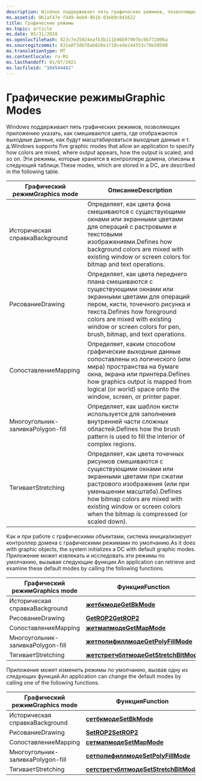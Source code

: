 ```yaml
---
description: Windows поддерживает пять графических режимов, позволяющих приложению указать, как смешиваются цвета, где отображаются выходные данные, как будут масштабироваться выходные данные и т. д. Эти режимы, которые хранятся в контроллере домена, описаны в следующей таблице.
ms.assetid: 061af47e-fd49-4eb4-9b1b-03eb9c841622
title: Графические режимы
ms.topic: article
ms.date: 05/31/2018
ms.openlocfilehash: 823c7e25024eafb3b111b96b97907bc9b772006a
ms.sourcegitcommit: 831e8f3db78ab820e1710cede244553c70e50500
ms.translationtype: MT
ms.contentlocale: ru-RU
ms.lasthandoff: 01/07/2021
ms.locfileid: "104544482"
---
```

# <a name="graphic-modes"></a><span data-ttu-id="41b1e-104">Графические режимы</span><span class="sxs-lookup"><span data-stu-id="41b1e-104">Graphic Modes</span></span>

<span data-ttu-id="41b1e-105">Windows поддерживает пять графических режимов, позволяющих приложению указать, как смешиваются цвета, где отображаются выходные данные, как будут масштабироваться выходные данные и т. д.</span><span class="sxs-lookup"><span data-stu-id="41b1e-105">Windows supports five graphic modes that allow an application to specify how colors are mixed, where output appears, how the output is scaled, and so on.</span></span> <span data-ttu-id="41b1e-106">Эти режимы, которые хранятся в контроллере домена, описаны в следующей таблице.</span><span class="sxs-lookup"><span data-stu-id="41b1e-106">These modes, which are stored in a DC, are described in the following table.</span></span>



| <span data-ttu-id="41b1e-107">Графический режим</span><span class="sxs-lookup"><span data-stu-id="41b1e-107">Graphics mode</span></span> | <span data-ttu-id="41b1e-108">Описание</span><span class="sxs-lookup"><span data-stu-id="41b1e-108">Description</span></span>                                                                                                                |
|---------------|----------------------------------------------------------------------------------------------------------------------------|
| <span data-ttu-id="41b1e-109">Историческая справка</span><span class="sxs-lookup"><span data-stu-id="41b1e-109">Background</span></span>    | <span data-ttu-id="41b1e-110">Определяет, как цвета фона смешиваются с существующими окнами или экранными цветами для операций с растровыми и текстовыми изображениями.</span><span class="sxs-lookup"><span data-stu-id="41b1e-110">Defines how background colors are mixed with existing window or screen colors for bitmap and text operations.</span></span>              |
| <span data-ttu-id="41b1e-111">Рисование</span><span class="sxs-lookup"><span data-stu-id="41b1e-111">Drawing</span></span>       | <span data-ttu-id="41b1e-112">Определяет, как цвета переднего плана смешиваются с существующими окнами или экранными цветами для операций пером, кисти, точечного рисунка и текста.</span><span class="sxs-lookup"><span data-stu-id="41b1e-112">Defines how foreground colors are mixed with existing window or screen colors for pen, brush, bitmap, and text operations.</span></span> |
| <span data-ttu-id="41b1e-113">Сопоставление</span><span class="sxs-lookup"><span data-stu-id="41b1e-113">Mapping</span></span>       | <span data-ttu-id="41b1e-114">Определяет, каким способом графические выходные данные сопоставлены из логического (или мира) пространства на бумаге окна, экрана или принтера.</span><span class="sxs-lookup"><span data-stu-id="41b1e-114">Defines how graphics output is mapped from logical (or world) space onto the window, screen, or printer paper.</span></span>             |
| <span data-ttu-id="41b1e-115">Многоугольник-заливка</span><span class="sxs-lookup"><span data-stu-id="41b1e-115">Polygon-fill</span></span>  | <span data-ttu-id="41b1e-116">Определяет, как шаблон кисти используется для заполнения внутренней части сложных областей.</span><span class="sxs-lookup"><span data-stu-id="41b1e-116">Defines how the brush pattern is used to fill the interior of complex regions.</span></span>                                             |
| <span data-ttu-id="41b1e-117">Тягивает</span><span class="sxs-lookup"><span data-stu-id="41b1e-117">Stretching</span></span>    | <span data-ttu-id="41b1e-118">Определяет, как цвета точечных рисунков смешиваются с существующими окнами или экранными цветами при сжатии растрового изображения (или при уменьшении масштаба).</span><span class="sxs-lookup"><span data-stu-id="41b1e-118">Defines how bitmap colors are mixed with existing window or screen colors when the bitmap is compressed (or scaled down).</span></span>  |



 

<span data-ttu-id="41b1e-119">Как и при работе с графическими объектами, система инициализирует контроллер домена с графическими режимами по умолчанию.</span><span class="sxs-lookup"><span data-stu-id="41b1e-119">As it does with graphic objects, the system initializes a DC with default graphic modes.</span></span> <span data-ttu-id="41b1e-120">Приложение может извлекать и исследовать эти режимы по умолчанию, вызывая следующие функции.</span><span class="sxs-lookup"><span data-stu-id="41b1e-120">An application can retrieve and examine these default modes by calling the following functions.</span></span>



| <span data-ttu-id="41b1e-121">Графический режим</span><span class="sxs-lookup"><span data-stu-id="41b1e-121">Graphics mode</span></span> | <span data-ttu-id="41b1e-122">Функция</span><span class="sxs-lookup"><span data-stu-id="41b1e-122">Function</span></span>                                       |
|---------------|------------------------------------------------|
| <span data-ttu-id="41b1e-123">Историческая справка</span><span class="sxs-lookup"><span data-stu-id="41b1e-123">Background</span></span>    | [<span data-ttu-id="41b1e-124">**жетбкмоде**</span><span class="sxs-lookup"><span data-stu-id="41b1e-124">**GetBkMode**</span></span>](/windows/desktop/api/Wingdi/nf-wingdi-getbkmode)                 |
| <span data-ttu-id="41b1e-125">Рисование</span><span class="sxs-lookup"><span data-stu-id="41b1e-125">Drawing</span></span>       | [<span data-ttu-id="41b1e-126">**GetROP2**</span><span class="sxs-lookup"><span data-stu-id="41b1e-126">**GetROP2**</span></span>](/windows/desktop/api/Wingdi/nf-wingdi-getrop2)                     |
| <span data-ttu-id="41b1e-127">Сопоставление</span><span class="sxs-lookup"><span data-stu-id="41b1e-127">Mapping</span></span>       | [<span data-ttu-id="41b1e-128">**жетмапмоде**</span><span class="sxs-lookup"><span data-stu-id="41b1e-128">**GetMapMode**</span></span>](/windows/desktop/api/Wingdi/nf-wingdi-getmapmode)               |
| <span data-ttu-id="41b1e-129">Многоугольник-заливка</span><span class="sxs-lookup"><span data-stu-id="41b1e-129">Polygon-fill</span></span>  | [<span data-ttu-id="41b1e-130">**жетполифиллмоде**</span><span class="sxs-lookup"><span data-stu-id="41b1e-130">**GetPolyFillMode**</span></span>](/windows/desktop/api/Wingdi/nf-wingdi-getpolyfillmode)     |
| <span data-ttu-id="41b1e-131">Тягивает</span><span class="sxs-lookup"><span data-stu-id="41b1e-131">Stretching</span></span>    | [<span data-ttu-id="41b1e-132">**жетстретчблтмоде**</span><span class="sxs-lookup"><span data-stu-id="41b1e-132">**GetStretchBltMode**</span></span>](/windows/desktop/api/Wingdi/nf-wingdi-getstretchbltmode) |



 

<span data-ttu-id="41b1e-133">Приложение может изменить режимы по умолчанию, вызвав одну из следующих функций.</span><span class="sxs-lookup"><span data-stu-id="41b1e-133">An application can change the default modes by calling one of the following functions.</span></span>



| <span data-ttu-id="41b1e-134">Графический режим</span><span class="sxs-lookup"><span data-stu-id="41b1e-134">Graphics mode</span></span> | <span data-ttu-id="41b1e-135">Функция</span><span class="sxs-lookup"><span data-stu-id="41b1e-135">Function</span></span>                                       |
|---------------|------------------------------------------------|
| <span data-ttu-id="41b1e-136">Историческая справка</span><span class="sxs-lookup"><span data-stu-id="41b1e-136">Background</span></span>    | [<span data-ttu-id="41b1e-137">**сетбкмоде**</span><span class="sxs-lookup"><span data-stu-id="41b1e-137">**SetBkMode**</span></span>](/windows/desktop/api/Wingdi/nf-wingdi-setbkmode)                 |
| <span data-ttu-id="41b1e-138">Рисование</span><span class="sxs-lookup"><span data-stu-id="41b1e-138">Drawing</span></span>       | [<span data-ttu-id="41b1e-139">**SetROP2**</span><span class="sxs-lookup"><span data-stu-id="41b1e-139">**SetROP2**</span></span>](/windows/desktop/api/Wingdi/nf-wingdi-setrop2)                     |
| <span data-ttu-id="41b1e-140">Сопоставление</span><span class="sxs-lookup"><span data-stu-id="41b1e-140">Mapping</span></span>       | [<span data-ttu-id="41b1e-141">**сетмапмоде**</span><span class="sxs-lookup"><span data-stu-id="41b1e-141">**SetMapMode**</span></span>](/windows/desktop/api/Wingdi/nf-wingdi-setmapmode)               |
| <span data-ttu-id="41b1e-142">Многоугольник-заливка</span><span class="sxs-lookup"><span data-stu-id="41b1e-142">Polygon-fill</span></span>  | [<span data-ttu-id="41b1e-143">**сетполифиллмоде**</span><span class="sxs-lookup"><span data-stu-id="41b1e-143">**SetPolyFillMode**</span></span>](/windows/desktop/api/Wingdi/nf-wingdi-setpolyfillmode)     |
| <span data-ttu-id="41b1e-144">Тягивает</span><span class="sxs-lookup"><span data-stu-id="41b1e-144">Stretching</span></span>    | [<span data-ttu-id="41b1e-145">**сетстретчблтмоде**</span><span class="sxs-lookup"><span data-stu-id="41b1e-145">**SetStretchBltMode**</span></span>](/windows/desktop/api/Wingdi/nf-wingdi-setstretchbltmode) |



 

 

 



